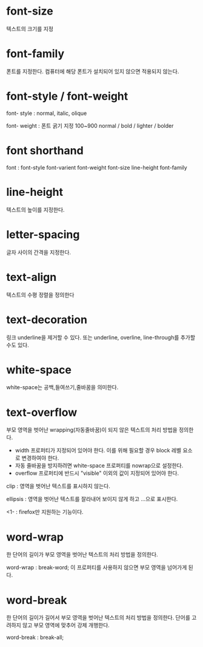 # font-size
텍스트의 크기를 지정

# font-family
폰트를 지정한다. 컴퓨터에 해당 폰트가 설치되어 있지 않으면 적용되지 않는다.

# font-style / font-weight
font- style : normal, italic, olique

font- weight : 폰트 굵기 지정 100~900 normal / bold / lighter / bolder

# font shorthand
font : font-style font-varient font-weight font-size line-height font-family

# line-height
텍스트의 높이를 지정한다.

# letter-spacing
글자 사이의 간격을 지정한다.

# text-align
텍스트의 수평 정렬을 정의한다

# text-decoration
링크 underline을 제거할 수 있다. 또는 underline, overline, line-through를 추가할 수도 있다.

# white-space
white-space는 공백,들여쓰기,줄바꿈을 의미한다.

# text-overflow
부모 영역을 벗어난 wrapping(자동줄바꿈)이 되지 않은 텍스트의 처리 방법을 정의한다.
- width 프로퍼티가 지정되어 있어야 한다. 이를 위해 필요할 경우 block 레벨 요소로 변경하여야 한다.
- 자동 줄바꿈을 방지하려면 white-space 프로퍼티를 nowrap으로 설정한다.
- overflow 프로퍼티에 반드시 "visible" 이외의 값이 지정되어 있어야 한다.

clip : 영역을 벗어난 텍스트를 표시하지 않는다.

ellipsis : 영역을 벗어난 텍스트를 잘라내어 보이지 않게 하고 ...으로 표시한다.

<1- : <string> firefox만 지원하는 기능이다.

# word-wrap
한 단어의 길이가 부모 영역을 벗어난 텍스트의 처리 방법을 정의한다.

word-wrap : break-word;
이 프로퍼티를 사용하지 않으면 부모 영역을 넘어가게 된다.

# word-break

한 단어의 길이가 길어서 부모 영역을 벗어난 텍스트의 처리 방법을 정의한다.
단어를 고려하지 않고 부모 영역에 맞추어 강제 개행한다.

word-break : break-all;
